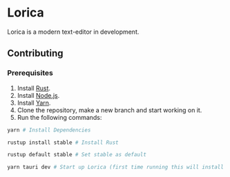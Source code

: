 # Lorica

Lorica is a modern text-editor in development.

## Contributing

### Prerequisites

1. Install [Rust](https://www.rust-lang.org/en-US/).
2. Install [Node.js](https://nodejs.org/en/).
3. Install [Yarn](https://yarnpkg.com/en/docs/install).
4. Clone the repository, make a new branch and start working on it.
5. Run the following commands:

```sh
yarn # Install Dependencies

rustup install stable # Install Rust

rustup default stable # Set stable as default

yarn tauri dev # Start up Lorica (first time running this will install all the rust dependencies, which do take a while)
```
